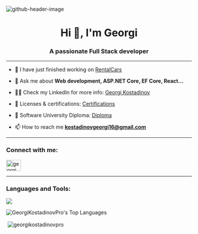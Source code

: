 ![github-header-image](https://github.com/GeorgiKostadinovPro/GeorgiKostadinovPro/assets/72508846/2b4dcd7d-fba6-4118-94c2-dd78ae302d7a)

<h1 align="center">Hi 👋, I'm Georgi</h1>
<h3 align="center">A passionate Full Stack developer</h3>

<hr />

- 🔭 I have just finished working on [RentalCars](https://github.com/GeorgiKostadinovPro/RentalCars)

- 💬 Ask me about **Web development, ASP.NET Core, EF Core, React...**

- 👨‍💻 Check my LinkedIn for more info: [Georgi Kostadinov](https://www.linkedin.com/in/georgi-kostadinov-125349241/)

- 📄 Licenses & certifications: [Certifications](https://www.linkedin.com/in/georgi-kostadinov-125349241/details/certifications/)

- 📝 Software University Diploma: [Diploma](https://softuni.bg/certificates/details/193728/73d9549f)

- 📫 How to reach me **kostadinovgeorgi16@gmail.com**

<hr />

<h3 align="left">Connect with me:</h3>
<p align="left">
<a href="https://linkedin.com/in/georgi-kostadinov-125349241/" target="blank"><img align="center" src="https://raw.githubusercontent.com/rahuldkjain/github-profile-readme-generator/master/src/images/icons/Social/linked-in-alt.svg" alt="georgi kostadinov" height="30" width="40" /></a>
</p>

<hr />

<h3 align="left">Languages and Tools:</h3>
<p align="left">
  <a href="https://go-skill-icons.vercel.app/">
    <img src="https://go-skill-icons.vercel.app/api/icons?i=cs,dotnet,sqlserver,bootstrap,html,css,js,react,git,postman,docker,firebase" />
  </a>
</p>

![GeorgiKostadinovPro's Top Languages](https://github-readme-stats.vercel.app/api/top-langs/?username=GeorgiKostadinovPro&theme=default&show_icons=true&hide_border=false&layout=compact)

<p>&nbsp;<img align="center" src="https://github-readme-stats-sigma-five.vercel.app/api?username=georgikostadinovpro&show_icons=true&locale=en" alt="georgikostadinovpro" /></p>
